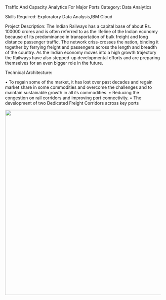 Traffic And Capacity Analytics For Major Ports
Category: Data Analytics

Skills Required:
Exploratory Data Analysis,IBM Cloud

Project Description:
The Indian Railways has a capital base of about Rs. 100000 crores and is often referred to as the lifeline of the Indian economy because of its predominance in transportation of bulk freight and long distance passenger traffic. The network criss-crosses the nation, binding it together by ferrying freight and passengers across the length and breadth of the country. As the Indian economy moves into a high growth trajectory the Railways have also stepped-up developmental efforts and are preparing themselves for an even bigger role in the future.
 
 
Technical Architecture:
 
•         To regain some of the market, it has lost over past decades and regain market share in some commodities and overcome the challenges and to maintain sustainable growth in all its commodities.
•         Reducing the congestion on rail corridors and improving port connectivity.
•         The development of two Dedicated Freight Corridors across key ports

<img src="https://user-images.githubusercontent.com/113196727/200384296-20727dd7-0435-4383-8dc0-af710767569e.png" width=600>
